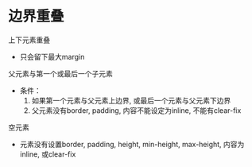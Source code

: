 # 边界重叠

上下元素重叠

- 只会留下最大margin

父元素与第一个或最后一个子元素  

- 条件： 
  1. 如果第一个元素与父元素上边界, 或最后一个元素与父元素下边界
  2. 父元素没有border, padding, 内容不能设定为inline, 不能有clear-fix

空元素

- 元素没有设置border, padding, height, min-height, max-height, 内容为inline, 或clear-fix
